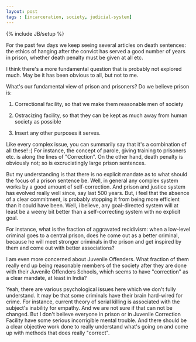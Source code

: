 ```yaml
---
layout: post
tags : [incarceration, society, judicial-system]
---
```

{% include JB/setup %}

For the past few days we keep seeing several articles on death sentences: the ethics of hanging after the convict has served a good number of years in prison, whether death penalty must be given at all etc.

I think there's a more fundamental question that is probably not explored much. May be it has been obvious to all, but not to me.

What's our fundamental view of prison and prisoners?
Do we believe prison is:

1. Correctional facility, so that we make them reasonable men of society

2. Ostracizing facility, so that they can be kept as much away from human society as possible

3. Insert any other purposes it serves.

Like every complex issue, you can summarily say that it's a combination of all these! :) For instance, the concept of parole, giving training to prisoners etc. is along the lines of "Correction". On the other hand, death penalty is obviously not; so is excruciatingly large prison sentences.

But my understanding is that there is no explicit mandate as to what should the focus of a prison sentence be. Well, in general any complex system works by a good amount of self-correction. And prison and justice system has evolved really well since, say last 500 years. But, i feel that the absence of a clear commitment, is probably stopping it from being more efficient than it could have been. Well, i believe, any goal-directed system will at least be a weeny bit better than a self-correcting system with no explicit goal.

For instance, what is the fraction of aggravated recidivism: when a low-level criminal goes to a central prison, does he come out as a better criminal, because he will meet stronger criminals in the prison and get inspired by them and come out with better associations? 

I am even more concerned about Juvenile Offenders. What fraction of them really end up being reasonable members of the society after they are done with their Juvenile Offenders Schools, which seems to have "correction" as a clear mandate, at least in India?

Yeah, there are various psychological issues here which we don't fully understand. It may be that some criminals have their brain hard-wired for crime. For instance, current theory of serial killing is associated with the subject's inability for empathy. And we are not sure if that can not be changed. But I don't believe everyone in prison or in Juvenile Correction Facility have some serious incorrigible mental trouble. And there should be a clear objective work done to really understand what's going on and come up with methods that does really "correct".
